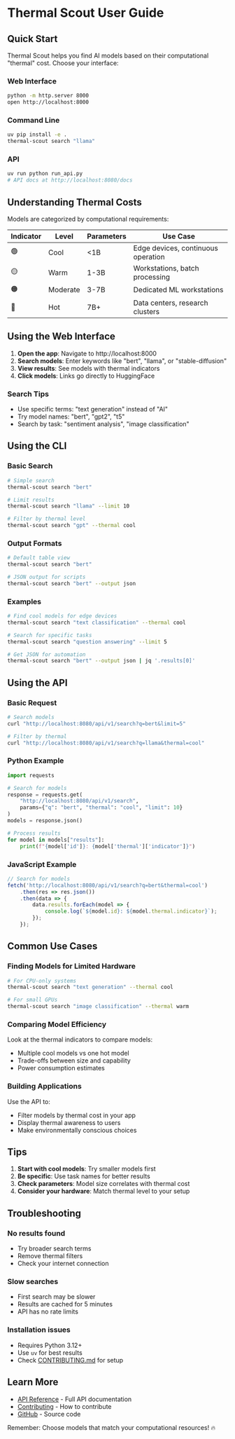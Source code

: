 # Thermal Scout User Guide

## Quick Start

Thermal Scout helps you find AI models based on their computational "thermal" cost. Choose your interface:

### Web Interface

```bash
python -m http.server 8000
open http://localhost:8000
```

### Command Line

```bash
uv pip install -e .
thermal-scout search "llama"
```

### API

```bash
uv run python run_api.py
# API docs at http://localhost:8080/docs
```

## Understanding Thermal Costs

Models are categorized by computational requirements:

| Indicator | Level | Parameters | Use Case |
|-----------|-------|------------|----------|
| 🟢 | Cool | <1B | Edge devices, continuous operation |
| 🟡 | Warm | 1-3B | Workstations, batch processing |
| 🟠 | Moderate | 3-7B | Dedicated ML workstations |
| 🔴 | Hot | 7B+ | Data centers, research clusters |

## Using the Web Interface

1. **Open the app**: Navigate to http://localhost:8000
2. **Search models**: Enter keywords like "bert", "llama", or "stable-diffusion"
3. **View results**: See models with thermal indicators
4. **Click models**: Links go directly to HuggingFace

### Search Tips

- Use specific terms: "text generation" instead of "AI"
- Try model names: "bert", "gpt2", "t5"
- Search by task: "sentiment analysis", "image classification"

## Using the CLI

### Basic Search

```bash
# Simple search
thermal-scout search "bert"

# Limit results
thermal-scout search "llama" --limit 10

# Filter by thermal level
thermal-scout search "gpt" --thermal cool
```

### Output Formats

```bash
# Default table view
thermal-scout search "bert"

# JSON output for scripts
thermal-scout search "bert" --output json
```

### Examples

```bash
# Find cool models for edge devices
thermal-scout search "text classification" --thermal cool

# Search for specific tasks
thermal-scout search "question answering" --limit 5

# Get JSON for automation
thermal-scout search "bert" --output json | jq '.results[0]'
```

## Using the API

### Basic Request

```bash
# Search models
curl "http://localhost:8080/api/v1/search?q=bert&limit=5"

# Filter by thermal
curl "http://localhost:8080/api/v1/search?q=llama&thermal=cool"
```

### Python Example

```python
import requests

# Search for models
response = requests.get(
    "http://localhost:8080/api/v1/search",
    params={"q": "bert", "thermal": "cool", "limit": 10}
)
models = response.json()

# Process results
for model in models["results"]:
    print(f"{model['id']}: {model['thermal']['indicator']}")
```

### JavaScript Example

```javascript
// Search for models
fetch('http://localhost:8080/api/v1/search?q=bert&thermal=cool')
    .then(res => res.json())
    .then(data => {
        data.results.forEach(model => {
            console.log(`${model.id}: ${model.thermal.indicator}`);
        });
    });
```

## Common Use Cases

### Finding Models for Limited Hardware

```bash
# For CPU-only systems
thermal-scout search "text generation" --thermal cool

# For small GPUs
thermal-scout search "image classification" --thermal warm
```

### Comparing Model Efficiency

Look at the thermal indicators to compare models:
- Multiple cool models vs one hot model
- Trade-offs between size and capability
- Power consumption estimates

### Building Applications

Use the API to:
- Filter models by thermal cost in your app
- Display thermal awareness to users
- Make environmentally conscious choices

## Tips

1. **Start with cool models**: Try smaller models first
2. **Be specific**: Use task names for better results
3. **Check parameters**: Model size correlates with thermal cost
4. **Consider your hardware**: Match thermal level to your setup

## Troubleshooting

### No results found
- Try broader search terms
- Remove thermal filters
- Check your internet connection

### Slow searches
- First search may be slower
- Results are cached for 5 minutes
- API has no rate limits

### Installation issues
- Requires Python 3.12+
- Use `uv` for best results
- Check [CONTRIBUTING.md](../CONTRIBUTING.md) for setup

## Learn More

- [API Reference](API.md) - Full API documentation
- [Contributing](../CONTRIBUTING.md) - How to contribute
- [GitHub](https://github.com/circuitrylabs/thermal-scout) - Source code

Remember: Choose models that match your computational resources! 🔥